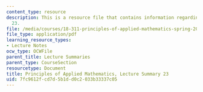 ```yaml
---
content_type: resource
description: This is a resource file that contains information regarding lecture summary
  23.
file: /media/courses/18-311-principles-of-applied-mathematics-spring-2014/7fc9612fcd7d5b1dd0c2033b33337c05_MIT18_311S14_Lecture23.pdf
file_type: application/pdf
learning_resource_types:
- Lecture Notes
ocw_type: OCWFile
parent_title: Lecture Summaries
parent_type: CourseSection
resourcetype: Document
title: Principles of Applied Mathematics, Lecture Summary 23
uid: 7fc9612f-cd7d-5b1d-d0c2-033b33337c05
---
```

